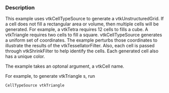 ### Description

This example uses vtkCellTypeSource to generate a vtkUnstructuredGrid. If a cell does not fill a rectangular area or volume, then multiple cells will be generated. For example, a vtkTetra requires 12 cells to fills a cube. A vtkTriangle requires two cells to fill a square. vtkCellTypeSource generates a uniform set of coordinates. The example perturbs those coordinates to illustrate the results of the vtkTessellatorFilter. Also, each cell is passed through vtkShrinkFilter to help identify the cells. Each generated cell also has a unique color.

The example takes an optonal argument, a vtkCell name.

For example, to generate vtkTriangle s, run
```
CellTypeSource vtkTriangle
```

